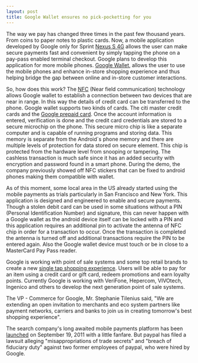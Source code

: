 ```yaml
---
layout: post
title: Google Wallet ensures no pick-pocketting for you
---
```


The way we pay has changed three times in the past few thousand years. From coins to paper notes to plastic cards. Now, a mobile application developed by Google only for Sprint <a href="http://now.sprint.com/nexus/">Nexus S 4G</a> allows the user can make secure payments fast and convenient by simply tapping the phone on a pay-pass enabled terminal checkout. Google plans to develop this application for more mobile phones. <a href="http://www.google.com/wallet/">Google Wallet</a>, allows the user to use the mobile phones and enhance in-store shopping experience and thus helping bridge the gap between online and in-store customer interactions.

So, how does this work? The <a href="http://en.wikipedia.org/wiki/Near_field_communication">NFC</a> (Near field communication) technology allows Google wallet to establish a connection between two devices that are near in range. In this way the details of credit card can be transferred to the phone. Google wallet supports two kinds of cards.  The citi master credit cards and the <a href="http://www.google.com/wallet/how-it-works-payments.html">Google prepaid card</a>. Once the account information is entered, verification is done and the credit card credentials are stored to a secure microchip on the phone. This secure micro chip is like a separate computer and is capable of running programs and storing data. This memory is separate from the Android`s phone memory and there are multiple levels of protection for data stored on secure element. This chip is protected from the hardware level from snooping or tampering. The cashless transaction is much safe since it has an added security with encryption and password found in a smart phone. During the demo, the company previously showed off NFC stickers that can be fixed to android phones making them compatible with wallet.

As of this moment, some local area in the US already started using the mobile payments as trials particularly in San Francisco and New York. This application is designed and engineered to enable and secure payments. Though a stolen debit card can be used in some situations without a PIN (Personal Identification Number) and signature, this can never happen with a Google wallet as the android device itself can be locked with a PIN and this application requires an additional pin to activate the antenna of NFC chip in order for a transaction to occur. Once the transaction is completed the antenna is turned off and additional transactions require the PIN to be entered again. Also the Google wallet device must touch or be in close to a MasterCard Pay Pass reader. 

Google is working with point of sale systems and some top retail brands to create a new <a href="http://www.businesswire.com/news/home/20110526006211/en/Google-Citi-MasterCard-Data-Sprint-Team-Phone">single tap shopping experience</a>. Users will be able to pay for an item using a credit card or gift card, redeem promotions and earn loyalty points. Currently Google is working with VeriFone, Hepercom, VIVOtech, Ingenico and others to develop the next generation point of sale systems.

The VP - Commerce for Google, Mr. Stephanie Tilenius said, "We are extending an open invitation to merchants and eco system partners like payment networks, carriers and banks to join us in creating tomorrow's best shopping experience". 

The search company's long awaited mobile payments platform has been <a href="http://venturebeat.com/2011/09/19/google-wallet-launch/">launched</a> on September 19, 2011 with a little fanfare. But paypal has filed a lawsuit alleging "misappropriations of trade secrets" and "breach of fiduciary duty" against two former employees of paypal, who were hired by Google.
